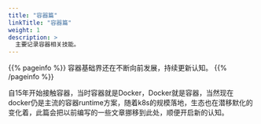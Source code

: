 ```yaml
---
title: "容器篇"
linkTitle: "容器篇"
weight: 1
description: >
  主要记录容器相关技能。 
---
```


{{% pageinfo %}}
容器基础界还在不断向前发展，持续更新认知。 
{{% /pageinfo %}}

自15年开始接触容器，当时容器就是Docker，Docker就是容器，当然现在docker仍是主流的容器runtime方案，随着k8s的规模落地，生态也在潜移默化的变化着，此篇会把以前编写的一些文章挪移到此处，顺便开启新的认知。


